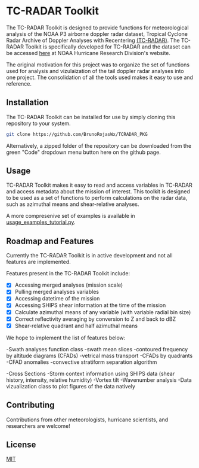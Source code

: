 # TC-RADAR Toolkit

The TC-RADAR Toolkit is designed to provide functions for meteorological analysis of the NOAA P3 airborne doppler radar dataset, Tropical Cyclone Radar Archive of Doppler Analyses with Recentering [(TC-RADAR)](https://www.aoml.noaa.gov/ftp/pub/hrd/data/radar/level3/TC_RADAR_README.pdf). The TC-RADAR Toolkit is specifically developed for TC-RADAR and the dataset can be accessed [here](https://www.aoml.noaa.gov/ftp/pub/hrd/data/radar/level3/) at NOAA Hurricane Research Division's website.

The original motivation for this project was to organize the set of functions used for analysis and vizulaization of the tail doppler radar analyses into one project. The consolidation of all the tools used makes it easy to use and reference.

## Installation

The TC-RADAR Toolkit can be installed for use by simply cloning this repository to your system.

```bash
git clone https://github.com/BrunoRojasWx/TCRADAR_PKG
```

Alternatively, a zipped folder of the repository can be downloaded from the green "Code" dropdown menu button here on the github page.

## Usage

TC-RADAR Toolkit makes it easy to read and access variables in TC-RADAR and access metadata about the mission of interest. This toolkit is designed to be used as a set of functions to perform calculations on the radar data, such as azimuthal means and shear-relative analyses.

A more compresenive set of examples is available in [usage_examples_tutorial.py](https://github.com/BrunoRojasWx/TCRADAR_PKG/blob/master/usage_examples_tutorial.py).

## Roadmap and Features

Currently the TC-RADAR Toolkit is in active development and not all features are implemented. 

Features present in the TC-RADAR Toolkit include:
-[x] Accessing merged analyses (mission scale)
-[x] Pulling merged analyses variables
-[x] Accessing datetime of the mission
-[x] Accessing SHIPS shear information at the time of the mission
-[x] Calculate azimuthal means of any variable (with variable radial bin size)
-[x] Correct reflectivity averaging by conversion to Z and back to dBZ
-[x] Shear-relative quadrant and half azimuthal means

We hope to implement the list of features below:

-Swath analyses function class
    -swath mean slices
    -contoured frequency by altitude diagrams (CFADs)
    -vetrical mass transport
    -CFADs by quadrants
    -CFAD anomalies
    -convective stratiform separation algorithm

-Cross Sections
-Storm context information using SHIPS data (shear history, intensity, relative humidity)
-Vortex tilt
-Wavenumber analysis
-Data vizualization class to plot figures of the data natively

## Contributing

Contributions from other meteorologists, hurricane scientists, and researchers are welcome!

## License

[MIT](https://choosealicense.com/licenses/mit/)